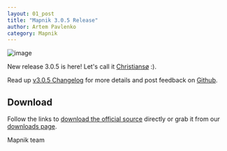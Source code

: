 ```yaml
---
layout: 01_post
title: "Mapnik 3.0.5 Release"
author: Artem Pavlenko
category: Mapnik
---
```


![image](/images/christiansø.jpg)

New release 3.0.5 is here! Let's call it [Christiansø](https://en.wikipedia.org/wiki/Ertholmene) :).

Read up [v3.0.5 Changelog](https://github.com/mapnik/mapnik/blob/master/CHANGELOG.md#305) for more details and post feedback on [Github](https://github.com/mapnik/mapnik/issues).

## Download

Follow the links to [download the official source](https://mapnik.s3.amazonaws.com/dist/v3.0.5/mapnik-v3.0.5.tar.bz2) directly or grab it from our [downloads page](/pages/downloads.html).

Mapnik team
